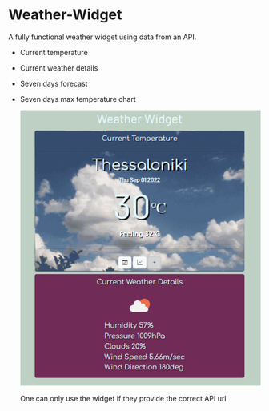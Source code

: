 # Weather-Widget

A fully functional weather widget using data from an API.
* Current temperature
* Current weather details
* Seven days forecast
* Seven days max temperature chart 
  
    ![Widget Preview](img/widgetPreview.PNG)

    One can only use the widget if they provide the correct API url